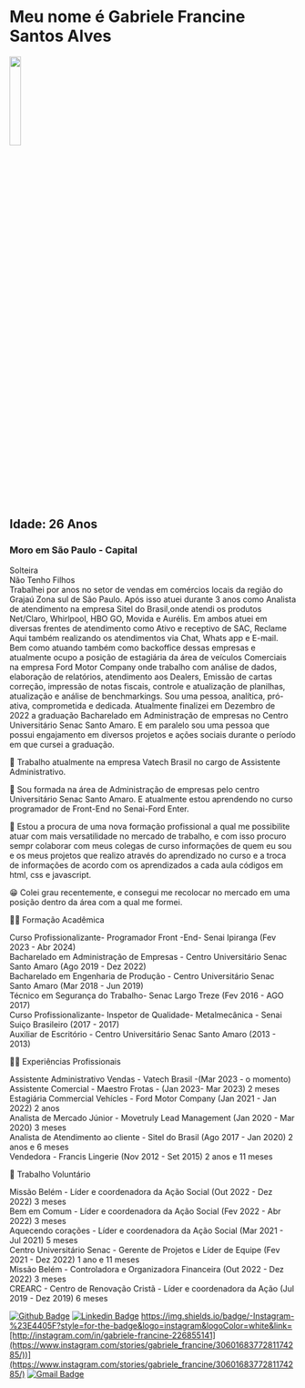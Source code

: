 # Meu nome é Gabriele Francine Santos Alves 

<img src="https://scontent.fcgh12-1.fna.fbcdn.net/v/t39.30808-6/335589400_113383881702836_4955442697071165401_n.jpg?_nc_cat=111&ccb=1-7&_nc_sid=174925&_nc_eui2=AeErDTU98IL4bTG6bKDDNrqGUUgMD4ty1VtRSAwPi3LVW4nsJI97BZa9OlRVZVYB1LMwbsHDC4lgel14QMYbVVmL&_nc_ohc=2AiZJWxcl0QAX9gICnM&_nc_ht=scontent.fcgh12-1.fna&oh=00_AfCmjd-PzJhaxsbXOVY0y_fGC0lLzPvQWFAR6yMI0zc7_A&oe=64195E3B" width="20%"> <br>

## Idade: 26 Anos <br> 
### Moro em São Paulo - Capital <br> 
Solteira <br>
Não Tenho Filhos <br>
Trabalhei por anos no setor de vendas em comércios locais da região do Grajaú Zona sul de São Paulo. Após isso atuei durante 3 anos como Analista de atendimento na empresa Sitel do Brasil,onde atendi os produtos Net/Claro, Whirlpool, HBO GO, Movida e Aurélis. Em ambos atuei em diversas frentes de atendimento como Ativo e receptivo de SAC, Reclame Aqui também realizando os atendimentos via Chat, Whats app e E-mail. Bem como atuando também como backoffice dessas empresas e atualmente ocupo a posição de estagiária da área de veículos Comerciais na empresa Ford Motor Company onde trabalho com análise de dados, elaboração de relatórios, atendimento aos Dealers, Emissão de cartas correção, impressão de notas fiscais, controle e atualização de planilhas, atualização e análise de benchmarkings. 
Sou uma pessoa, analítica, pró-ativa, comprometida e dedicada. Atualmente finalizei em Dezembro de 2022 a graduação Bacharelado em Administração de empresas no Centro Universitário Senac Santo Amaro. E em paralelo sou uma pessoa que possui engajamento em diversos projetos e ações sociais durante o período em que cursei a graduação.

🔭 Trabalho atualmente na empresa Vatech Brasil no cargo de Assistente Administrativo. <br>

🌱 Sou formada na área de Administração de empresas pelo centro Universitário Senac Santo Amaro. E atualmente estou aprendendo no curso programador de Front-End no Senai-Ford Enter. <br> 

👯 Estou a procura de uma nova formação profissional a qual me possibilite atuar com mais versatilidade no mercado de trabalho, e com isso procuro sempr colaborar com meus colegas de curso informações de quem eu sou e os meus projetos que realizo através do aprendizado no curso e a troca de informações de acordo com os aprendizados a cada aula códigos em html, css e javascript. <br> 

:grin: Colei grau recentemente, e consegui me recolocar no mercado em uma posição dentro da área com a qual me formei. <br>

:woman_student: Formação Acadêmica <br>

Curso Profissionalizante- Programador Front -End- Senai Ipiranga (Fev 2023 - Abr 2024) <br>
Bacharelado em Administração de Empresas - Centro Universitário Senac Santo Amaro (Ago 2019 - Dez 2022)  
Bacharelado em Engenharia de Produção - Centro Universitário Senac Santo Amaro (Mar 2018 - Jun 2019) <br> 
Técnico em Segurança do Trabalho- Senac Largo Treze (Fev 2016 - AGO 2017) <br> 
Curso Profissionalizante- Inspetor de Qualidade- Metalmecânica - Senai Suiço Brasileiro (2017 - 2017) <br> 
Auxiliar de Escritório - Centro Universitário Senac Santo Amaro (2013 - 2013) <br> 

:woman_office_worker: Experiências Profissionais <br> 

Assistente Administrativo Vendas - Vatech Brasil -(Mar 2023 - o momento) <br> 
Assistente Comercial - Maestro Frotas - (Jan 2023- Mar 2023) 2 meses <br> 
Estagiária Commercial Vehícles - Ford Motor Company (Jan 2021 - Jan 2022) 2 anos <br> 
Analista de Mercado Júnior - Movetruly Lead Management (Jan 2020 - Mar 2020) 3 meses <br> 
Analista de Atendimento ao cliente - Sitel do Brasil (Ago 2017 - Jan 2020) 2 anos e 6 meses <br> 
Vendedora - Francis Lingerie (Nov 2012 - Set 2015) 2 anos e 11 meses <br> 

:honeybee: Trabalho Voluntário <br> 

Missão Belém - Líder e coordenadora da Ação Social (Out 2022 - Dez 2022) 3 meses <br>
Bem em Comum - Líder e coordenadora da Ação Social (Fev 2022 - Abr 2022) 3 meses <br>
Aquecendo corações - Líder e coordenadora da Ação Social (Mar 2021 - Jul 2021) 5 meses <br> 
Centro Universitário Senac - Gerente de Projetos e Líder de Equipe (Fev 2021 - Dez 2022) 1 ano e 11 meses <br> 
Missão Belém - Controladora e Organizadora Financeira (Out 2022 - Dez 2022) 3 meses <br> 
CREARC - Centro de Renovação Cristã - Líder e coordenadora da Ação (Jul 2019 - Dez 2019) 6 meses <br>  


[![Github Badge](https://img.shields.io/badge/-Github-000?style=square&logo=Github&logoColor=white&link=https://github.com/gabi45)](https://github.com/gabi45)
[![Linkedin Badge](https://img.shields.io/badge/-Linkedin-blue?style=square&logo=Linkedin&logoColor=white&link=http://linkedin.com/in/gabriele-francine-226855141)](http://linkedin.com/in/gabriele-francine-226855141)
https://img.shields.io/badge/-Instagram-%23E4405F?style=for-the-badge&logo=instagram&logoColor=white&link=[http://instagram.com/in/gabriele-francine-226855141](https://www.instagram.com/stories/gabriele_francine/3060168377281174285/))](https://www.instagram.com/stories/gabriele_francine/3060168377281174285/)
[![Gmail Badge](https://img.shields.io/badge/-Gmail-red?style=square&logo=Gmail&logoColor=white&link=mailto:gabrielesjefrancine@gmail.com)](mailto:gabrielesjefrancine@gmail.com)
    
     
